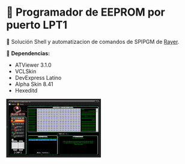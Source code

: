 # :floppy_disk: Programador de EEPROM por puerto LPT1
:handshake: Solución Shell y automatizacion de comandos de SPIPGM de <a href="https://rayer.g6.cz/">Rayer</a>.

:magnet: <strong>Dependencias:</strong>

- ATViewer 3.1.0
- VCLSkin
- DevExpress Latino
- Alpha Skin 8.41
- Hexeditd

<img src="https://github.com/DoctorBIOS1990/Programmer-EEPROM-LPT1/blob/main/ScreenShot/Screen.png" width="50%">
